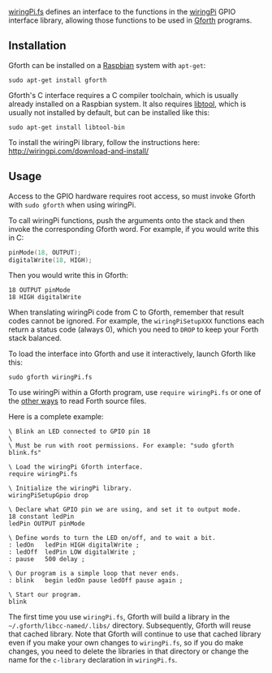 [wiringPi.fs](https://github.com/kristopherjohnson/wiringPi_gforth/blob/master/wiringPi.fs) defines an interface to the functions in the [wiringPi](http://wiringpi.com) GPIO interface library, allowing those functions to be used in [Gforth](https://www.gnu.org/software/gforth/) programs.


## Installation

Gforth can be installed on a [Raspbian](https://www.raspbian.org) system with `apt-get`:

    sudo apt-get install gforth

Gforth's C interface requires a C compiler toolchain, which is usually already installed on a Raspbian system. It also requires [libtool](http://www.gnu.org/software/libtool/), which is usually not installed by default, but can be installed like this:

    sudo apt-get install libtool-bin

To install the wiringPi library, follow the instructions here: <http://wiringpi.com/download-and-install/>


## Usage

Access to the GPIO hardware requires root access, so must invoke Gforth with `sudo gforth` when using wiringPi.

To call wiringPi functions, push the arguments onto the stack and then invoke the corresponding Gforth word. For example, if you would write this in C:

```c
pinMode(18, OUTPUT);
digitalWrite(18, HIGH);
```

Then you would write this in Gforth:

```forth
18 OUTPUT pinMode
18 HIGH digitalWrite
```

When translating wiringPi code from C to Gforth, remember that result codes cannot be ignored. For example, the `wiringPiSetupXXX` functions each return a status code (always 0), which you need to `DROP` to keep your Forth stack balanced.

To load the interface into Gforth and use it interactively, launch Gforth like this:

    sudo gforth wiringPi.fs

To use wiringPi within a Gforth program, use `require wiringPi.fs` or one of the [other ways](https://www.complang.tuwien.ac.at/forth/gforth/Docs-html/Forth-source-files.html) to read Forth source files.

Here is a complete example:

```forth
\ Blink an LED connected to GPIO pin 18
\ 
\ Must be run with root permissions. For example: "sudo gforth blink.fs"

\ Load the wiringPi Gforth interface.
require wiringPi.fs

\ Initialize the wiringPi library.
wiringPiSetupGpio drop

\ Declare what GPIO pin we are using, and set it to output mode.
18 constant ledPin
ledPin OUTPUT pinMode

\ Define words to turn the LED on/off, and to wait a bit.
: ledOn   ledPin HIGH digitalWrite ;
: ledOff  ledPin LOW digitalWrite ;
: pause   500 delay ;

\ Our program is a simple loop that never ends.
: blink   begin ledOn pause ledOff pause again ;

\ Start our program.
blink
```

The first time you use `wiringPi.fs`, Gforth will build a library in the `~/.gforth/libcc-named/.libs/` directory. Subsequently, Gforth will reuse that cached library. Note that Gforth will continue to use that cached library even if you make your own changes to `wiringPi.fs`, so if you do make changes, you need to delete the libraries in that directory or change the name for the `c-library` declaration in `wiringPi.fs`.


